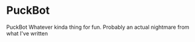 # PuckBot
PuckBot
Whatever kinda thing for fun. Probably an actual nightmare from what I've written
